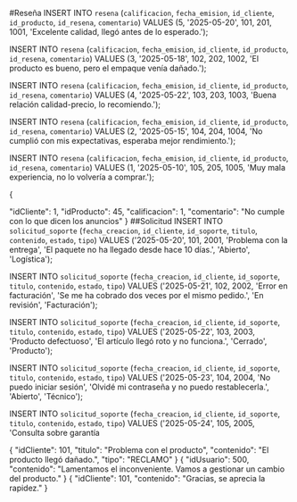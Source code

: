 #Reseña
INSERT INTO `resena` (`calificacion`, `fecha_emision`, `id_cliente`, `id_producto`, `id_resena`, `comentario`)
VALUES (5, '2025-05-20', 101, 201, 1001, 'Excelente calidad, llegó antes de lo esperado.');

INSERT INTO `resena` (`calificacion`, `fecha_emision`, `id_cliente`, `id_producto`, `id_resena`, `comentario`)
VALUES (3, '2025-05-18', 102, 202, 1002, 'El producto es bueno, pero el empaque venía dañado.');

INSERT INTO `resena` (`calificacion`, `fecha_emision`, `id_cliente`, `id_producto`, `id_resena`, `comentario`)
VALUES (4, '2025-05-22', 103, 203, 1003, 'Buena relación calidad-precio, lo recomiendo.');

INSERT INTO `resena` (`calificacion`, `fecha_emision`, `id_cliente`, `id_producto`, `id_resena`, `comentario`)
VALUES (2, '2025-05-15', 104, 204, 1004, 'No cumplió con mis expectativas, esperaba mejor rendimiento.');

INSERT INTO `resena` (`calificacion`, `fecha_emision`, `id_cliente`, `id_producto`, `id_resena`, `comentario`)
VALUES (1, '2025-05-10', 105, 205, 1005, 'Muy mala experiencia, no lo volvería a comprar.');

{

"idCliente": 1,
"idProducto": 45,
"calificacion": 1,
"comentario": "No cumple con lo que dicen los anuncios"
}
##Solicitud
INSERT INTO `solicitud_soporte` (`fecha_creacion`, `id_cliente`, `id_soporte`, `titulo`, `contenido`, `estado`, `tipo`)
VALUES ('2025-05-20', 101, 2001, 'Problema con la entrega', 'El paquete no ha llegado desde hace 10 días.', 'Abierto', 'Logística');

INSERT INTO `solicitud_soporte` (`fecha_creacion`, `id_cliente`, `id_soporte`, `titulo`, `contenido`, `estado`, `tipo`)
VALUES ('2025-05-21', 102, 2002, 'Error en facturación', 'Se me ha cobrado dos veces por el mismo pedido.', 'En revisión', 'Facturación');

INSERT INTO `solicitud_soporte` (`fecha_creacion`, `id_cliente`, `id_soporte`, `titulo`, `contenido`, `estado`, `tipo`)
VALUES ('2025-05-22', 103, 2003, 'Producto defectuoso', 'El artículo llegó roto y no funciona.', 'Cerrado', 'Producto');

INSERT INTO `solicitud_soporte` (`fecha_creacion`, `id_cliente`, `id_soporte`, `titulo`, `contenido`, `estado`, `tipo`)
VALUES ('2025-05-23', 104, 2004, 'No puedo iniciar sesión', 'Olvidé mi contraseña y no puedo restablecerla.', 'Abierto', 'Técnico');

INSERT INTO `solicitud_soporte` (`fecha_creacion`, `id_cliente`, `id_soporte`, `titulo`, `contenido`, `estado`, `tipo`)
VALUES ('2025-05-24', 105, 2005, 'Consulta sobre garantía


{
  "idCliente": 101,
  "titulo": "Problema con el producto",
  "contenido": "El producto llegó dañado.",
  "tipo": "RECLAMO"
}
{
  "idUsuario": 500,
  "contenido": "Lamentamos el inconveniente. Vamos a gestionar un cambio del producto."
}
{
  "idCliente": 101,
  "contenido": "Gracias, se aprecia la rapidez."
}
